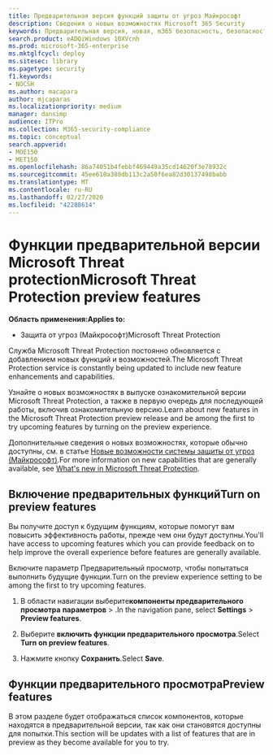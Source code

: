 ```yaml
---
title: Предварительная версия функций защиты от угроз Майкрософт
description: Сведения о новых возможностях Microsoft 365 Security
keywords: Предварительная версия, новая, m365 безопасность, безопасность, 365, возможности
search.product: eADQiWindows 10XVcnh
ms.prod: microsoft-365-enterprise
ms.mktglfcycl: deploy
ms.sitesec: library
ms.pagetype: security
f1.keywords:
- NOCSH
ms.author: macapara
author: mjcaparas
ms.localizationpriority: medium
manager: dansimp
audience: ITPro
ms.collection: M365-security-compliance
ms.topic: conceptual
search.appverid:
- MOE150
- MET150
ms.openlocfilehash: 86a74051b4febbf469449a35cd14620f3e78932c
ms.sourcegitcommit: 45ee610a380db113c2a50f6ea82d30137498babb
ms.translationtype: MT
ms.contentlocale: ru-RU
ms.lasthandoff: 02/27/2020
ms.locfileid: "42288614"
---
```

# <a name="microsoft-threat-protection-preview-features"></a><span data-ttu-id="1982c-104">Функции предварительной версии Microsoft Threat protection</span><span class="sxs-lookup"><span data-stu-id="1982c-104">Microsoft Threat Protection preview features</span></span>

<span data-ttu-id="1982c-105">**Область применения:**</span><span class="sxs-lookup"><span data-stu-id="1982c-105">**Applies to:**</span></span>
- <span data-ttu-id="1982c-106">Защита от угроз (Майкрософт)</span><span class="sxs-lookup"><span data-stu-id="1982c-106">Microsoft Threat Protection</span></span>


<span data-ttu-id="1982c-107">Служба Microsoft Threat Protection постоянно обновляется с добавлением новых функций и возможностей.</span><span class="sxs-lookup"><span data-stu-id="1982c-107">The Microsoft Threat Protection service is constantly being updated to include new feature enhancements and capabilities.</span></span>

<span data-ttu-id="1982c-108">Узнайте о новых возможностях в выпуске ознакомительной версии Microsoft Threat Protection, а также в первую очередь для последующей работы, включив ознакомительную версию.</span><span class="sxs-lookup"><span data-stu-id="1982c-108">Learn about new features in the Microsoft Threat Protection preview release and be among the first to try upcoming features by turning on the preview experience.</span></span>

<span data-ttu-id="1982c-109">Дополнительные сведения о новых возможностях, которые обычно доступны, см. в статье [Новые возможности системы защиты от угроз (Майкрософт)](whats-new.md).</span><span class="sxs-lookup"><span data-stu-id="1982c-109">For more information on new capabilities that are generally available, see [What's new in Microsoft Threat Protection](whats-new.md).</span></span>

## <a name="turn-on-preview-features"></a><span data-ttu-id="1982c-110">Включение предварительных функций</span><span class="sxs-lookup"><span data-stu-id="1982c-110">Turn on preview features</span></span>
<span data-ttu-id="1982c-111">Вы получите доступ к будущим функциям, которые помогут вам повысить эффективность работы, прежде чем они будут доступны.</span><span class="sxs-lookup"><span data-stu-id="1982c-111">You'll have access to upcoming features which you can provide feedback on to help improve the overall experience before features are generally available.</span></span>

<span data-ttu-id="1982c-112">Включите параметр Предварительный просмотр, чтобы попытаться выполнить будущие функции.</span><span class="sxs-lookup"><span data-stu-id="1982c-112">Turn on the preview experience setting to be among the first to try upcoming features.</span></span>

1. <span data-ttu-id="1982c-113">В области навигации выберите**компоненты предварительного просмотра** **параметров** > .</span><span class="sxs-lookup"><span data-stu-id="1982c-113">In the navigation pane, select **Settings** > **Preview features**.</span></span>

2. <span data-ttu-id="1982c-114">Выберите **включить функции предварительного просмотра**.</span><span class="sxs-lookup"><span data-stu-id="1982c-114">Select **Turn on preview features**.</span></span> 

3. <span data-ttu-id="1982c-115">Нажмите кнопку **Сохранить**.</span><span class="sxs-lookup"><span data-stu-id="1982c-115">Select **Save**.</span></span>


## <a name="preview-features"></a><span data-ttu-id="1982c-116">Функции предварительного просмотра</span><span class="sxs-lookup"><span data-stu-id="1982c-116">Preview features</span></span>
<span data-ttu-id="1982c-117">В этом разделе будет отображаться список компонентов, которые находятся в предварительной версии, так как они становятся доступны для попытки.</span><span class="sxs-lookup"><span data-stu-id="1982c-117">This section will be updates with a list of features that are in preview as they become available for you to try.</span></span> 
